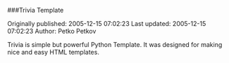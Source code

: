 ###Trivia Template

Originally published: 2005-12-15 07:02:23
Last updated: 2005-12-15 07:02:23
Author: Petko Petkov

Trivia is simple but powerful Python Template. It was designed for making nice and easy HTML templates.